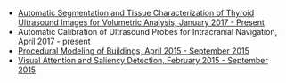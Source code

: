 <ul style="list-style-type:disc">
  <li><a href="https://doi.org/10.1515/cdbme-2016-0103">Automatic Segmentation and Tissue Characterization of Thyroid Ultrasound Images for Volumetric Analysis, January 2017 - Present</a></li>
  <li>Automatic Calibration of Ultrasound Probes for Intracranial Navigation, April 2017 - present </li>
  <li><a href="https://github.com/0117prabal/Procedural-modeling-of-buildings">Procedural Modeling of Buildings, April 2015 - September 2015</a></li>
  <li><a href="https://github.com/0117prabal/Computer-Vision/tree/master/Saliency%20maps"> Visual Attention and Saliency Detection, February 2015 - September 2015</a></li>
</ul>

